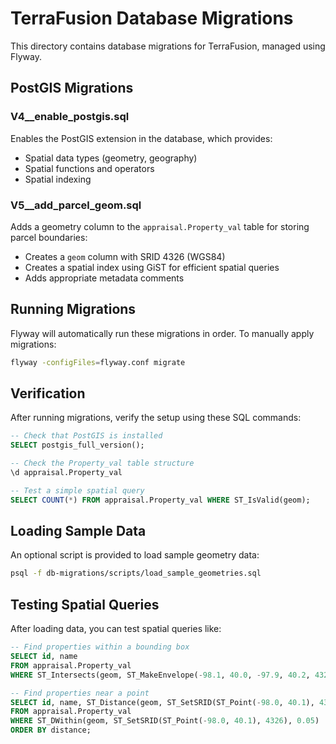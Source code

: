 # TerraFusion Database Migrations

This directory contains database migrations for TerraFusion, managed using Flyway.

## PostGIS Migrations

### V4__enable_postgis.sql
Enables the PostGIS extension in the database, which provides:
- Spatial data types (geometry, geography)
- Spatial functions and operators
- Spatial indexing

### V5__add_parcel_geom.sql
Adds a geometry column to the `appraisal.Property_val` table for storing parcel boundaries:
- Creates a `geom` column with SRID 4326 (WGS84)
- Creates a spatial index using GiST for efficient spatial queries
- Adds appropriate metadata comments

## Running Migrations

Flyway will automatically run these migrations in order. To manually apply migrations:

```bash
flyway -configFiles=flyway.conf migrate
```

## Verification

After running migrations, verify the setup using these SQL commands:

```sql
-- Check that PostGIS is installed
SELECT postgis_full_version();

-- Check the Property_val table structure
\d appraisal.Property_val

-- Test a simple spatial query
SELECT COUNT(*) FROM appraisal.Property_val WHERE ST_IsValid(geom);
```

## Loading Sample Data

An optional script is provided to load sample geometry data:

```bash
psql -f db-migrations/scripts/load_sample_geometries.sql
```

## Testing Spatial Queries

After loading data, you can test spatial queries like:

```sql
-- Find properties within a bounding box
SELECT id, name 
FROM appraisal.Property_val 
WHERE ST_Intersects(geom, ST_MakeEnvelope(-98.1, 40.0, -97.9, 40.2, 4326));

-- Find properties near a point
SELECT id, name, ST_Distance(geom, ST_SetSRID(ST_Point(-98.0, 40.1), 4326)) AS distance
FROM appraisal.Property_val
WHERE ST_DWithin(geom, ST_SetSRID(ST_Point(-98.0, 40.1), 4326), 0.05)
ORDER BY distance;
```